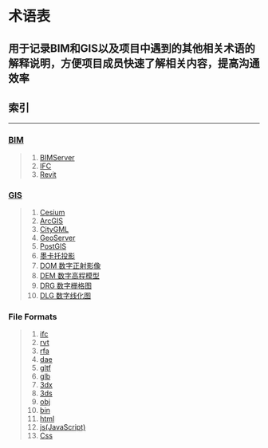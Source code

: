 # 术语表
## 用于记录BIM和GIS以及项目中遇到的其他相关术语的解释说明，方便项目成员快速了解相关内容，提高沟通效率
## 索引
---
### [BIM](https://github.com/CHINA-BONC/Terminology/blob/master/BIM/BIM.md)  
> 1. [BIMServer](https://github.com/CHINA-BONC/Terminology/blob/master/BIM/BIMServer.md)
> 1. [IFC](https://github.com/CHINA-BONC/Terminology/blob/master/BIM/LOD.md)
> 1. [Revit](https://github.com/CHINA-BONC/Terminology/blob/master/BIM/Revit.md)

### [GIS](https://github.com/CHINA-BONC/Terminology/blob/master/GIS/GIS.md)  
> 1. [Cesium](https://github.com/CHINA-BONC/Terminology/blob/master/GIS/Cesium.md)
> 1. [ArcGIS](https://github.com/CHINA-BONC/Terminology/blob/master/GIS/ArcGIS.md)
> 1. [CityGML](https://github.com/CHINA-BONC/Terminology/blob/master/GIS/CityGML.md)
> 1. [GeoServer](https://github.com/CHINA-BONC/Terminology/blob/master/GIS/GeoServer.md)
> 1. [PostGIS](https://github.com/CHINA-BONC/Terminology/blob/master/GIS/PostGIS.md)
> 1. [墨卡托投影](https://github.com/CHINA-BONC/Terminology/blob/master/GIS/%E6%A8%AA%E8%BD%B4%E5%A2%A8%E5%8D%A1%E6%89%98%E6%8A%95%E5%BD%B1.md)  
> 1. [DOM 数字正射影像](#)  
> 1. [DEM 数字高程模型](#)
> 1. [DRG 数字栅格图](#)
> 1. [DLG 数字线化图](#)

### File Formats   
> 1. [ifc](#)
> 1. [rvt](#) 
> 1. [rfa](#)
> 1. [dae](#)
> 1. [gltf](#)
> 1. [glb](#)
> 1. [3dx](#)
> 1. [3ds](#)
> 1. [obj](#)
> 1. [bin](#)
> 1. [html](#)
> 1. [js(JavaScript)](#)
> 1. [Css](#)

